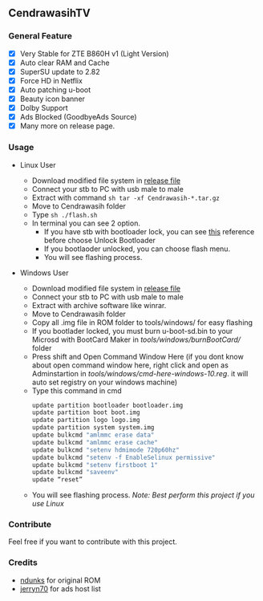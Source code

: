 ## CendrawasihTV

### General Feature
- [x] Very Stable for ZTE B860H v1 (Light Version)
- [x] Auto clear RAM and Cache
- [x] SuperSU update to 2.82
- [x] Force HD in Netflix
- [x] Auto patching u-boot
- [x] Beauty icon banner
- [x] Dolby Support
- [x] Ads Blocked (GoodbyeAds Source)
- [x] Many more on release page. 

### Usage
* Linux User
	* Download modified file system in [release file](https://github.com/Manssizz/CendrawasihTV/releases/)
	* Connect your stb to PC with usb male to male 
	* Extract with command ```sh tar -xf Cendrawasih-*.tar.gz```
	* Move to Cendrawasih folder
	* Type ```sh ./flash.sh``` 
	* In terminal you can see 2 option.
		* If you have stb with bootloader lock, you can see [this](https://github.com/Manssizz/CendrawasihTV/tree/master/u-boot-lock) reference before choose Unlock Bootloader
		* If you bootlaoder unlocked, you can choose flash menu.
		* You will see flashing process.

* Windows User
	* Download modified file system in [release file](https://github.com/Manssizz/CendrawasihTV/releases/)
	* Connect your stb to PC with usb male to male 
	* Extract with archive software like winrar.
	* Move to Cendrawasih folder
	* Copy all .img file in ROM folder to tools/windows/ for easy flashing
	* If you bootlader locked, you must burn u-boot-sd.bin to your Microsd with BootCard Maker in _tools/windows/burnBootCard/_ folder
	* Press shift and Open Command Window Here (if you dont know about open command window here, right click and open as Adminstartion in _tools/windows/cmd-here-windows-10.reg_. it will auto set registry on your windows machine)
	* Type this command in cmd
		```sh 
		update partition bootloader bootloader.img
		update partition boot boot.img
		update partition logo logo.img
		update partition system system.img
		update bulkcmd "amlmmc erase data"
		update bulkcmd "amlmmc erase cache"
		update bulkcmd "setenv hdmimode 720p60hz"
		update bulkcmd "setenv -f EnableSelinux permissive"
		update bulkcmd "setenv firstboot 1"
		update bulkcmd "saveenv"
		update “reset”	
		```
	* You will see flashing process.
_Note: Best perform this project if you use Linux_

### Contribute
Feel free if you want to contribute with this project.

### Credits
- [ndunks](https://github.com/ndunks) for original ROM
- [jerryn70](https://github.com/jerryn70) for ads host list